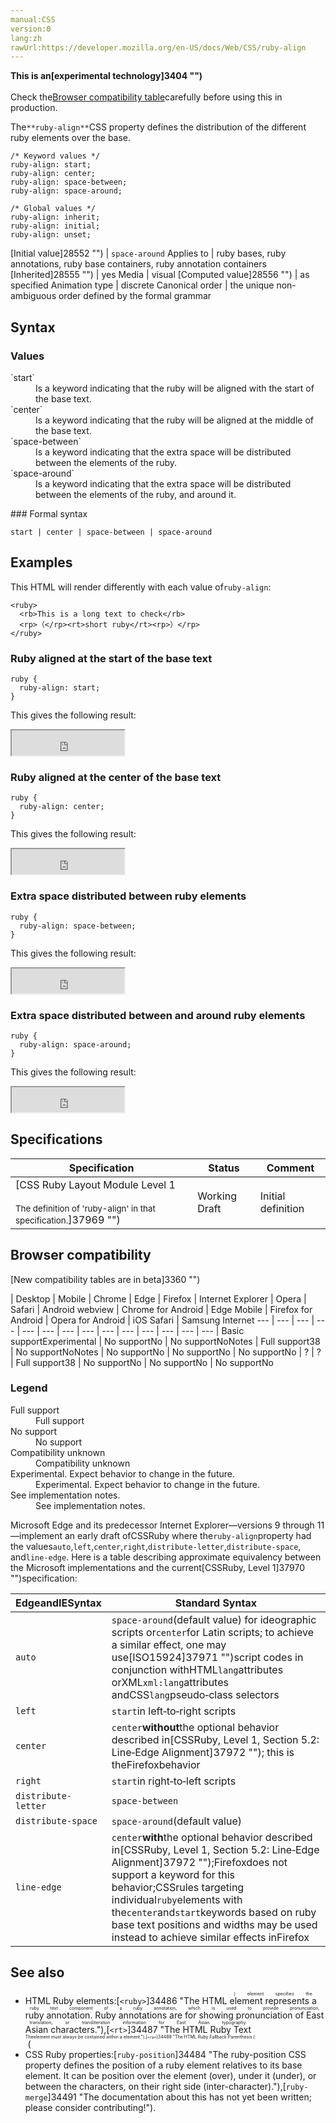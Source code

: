 ```yaml
---
manual:CSS
version:0
lang:zh
rawUrl:https://developer.mozilla.org/en-US/docs/Web/CSS/ruby-align
---
```






**This is an[experimental technology]3404 "")**<br></br>Check the[Browser compatibility table](%34490#Browser_compatibility "")carefully before using this in production.





The`**ruby-align**`CSS property defines the distribution of the different ruby elements over the base.


```
/* Keyword values */
ruby-align: start;
ruby-align: center;
ruby-align: space-between;
ruby-align: space-around;

/* Global values */
ruby-align: inherit;
ruby-align: initial;
ruby-align: unset;
```

[Initial value]28552 "") | `space-around` 
Applies to | ruby bases, ruby annotations, ruby base containers, ruby annotation containers 
[Inherited]28555 "") | yes 
Media | visual 
[Computed value]28556 "") | as specified 
Animation type | discrete 
Canonical order | the unique non-ambiguous order defined by the formal grammar 


## Syntax<a name="Syntax"></a>

### Values<a name="Values"></a>
<dl><dt id=''>`start`</dt><dd>Is a keyword indicating that the ruby will be aligned with the start of the base text.</dd><dt id=''>`center`</dt><dd>Is a keyword indicating that the ruby will be aligned at the middle of the base text.</dd><dt id=''>`space-between`</dt><dd>Is a keyword indicating that the extra space will be distributed between the elements of the ruby.</dd><dt id=''>`space-around`</dt><dd>Is a keyword indicating that the extra space will be distributed between the elements of the ruby, and around it.</dd></dl>
### Formal syntax<a name="Formal_syntax"></a>

```
start | center | space-between | space-around
```

## Examples<a name="Examples"></a>


This HTML will render differently with each value of`ruby-align`:


```
<ruby>
  <rb>This is a long text to check</rb>
  <rp>（</rp><rt>short ruby</rt><rp>）</rp>
</ruby>
```

### Ruby aligned at the start of the base text<a name="Ruby_aligned_at_the_start_of_the_base_text"></a>

```
ruby {
  ruby-align: start;
}
```


This gives the following result:



<iframe src='https://mdn.mozillademos.org/en-US/docs/Web/CSS/ruby-align$samples/Ruby_aligned_at_the_start_of_the_base_text?revision=1384463' width='180' height='40'></iframe>



### Ruby aligned at the center of the base text<a name="Ruby_aligned_at_the_center_of_the_base_text"></a>

```
ruby {
  ruby-align: center;
}
```


This gives the following result:



<iframe src='https://mdn.mozillademos.org/en-US/docs/Web/CSS/ruby-align$samples/Ruby_aligned_at_the_center_of_the_base_text?revision=1384463' width='180' height='40'></iframe>



### Extra space distributed between ruby elements<a name="Extra_space_distributed_between_ruby_elements"></a>

```
ruby {
  ruby-align: space-between;
}
```


This gives the following result:



<iframe src='https://mdn.mozillademos.org/en-US/docs/Web/CSS/ruby-align$samples/Extra_space_distributed_between_ruby_elements?revision=1384463' width='180' height='40'></iframe>



### Extra space distributed between and around ruby elements<a name="Extra_space_distributed_between_and_around_ruby_elements"></a>

```
ruby {
  ruby-align: space-around;
}
```


This gives the following result:



<iframe src='https://mdn.mozillademos.org/en-US/docs/Web/CSS/ruby-align$samples/Extra_space_distributed_between_and_around_ruby_elements?revision=1384463' width='180' height='40'></iframe>



## Specifications<a name="Specifications"></a>

Specification | Status | Comment 
 ---  |  ---  |  ---  | 
[CSS Ruby Layout Module Level 1<br></br><small>The definition of &#39;ruby-align&#39; in that specification.</small>]37969 "") | Working Draft | Initial definition 


## Browser compatibility<a name="Browser_compatibility"></a>
[New compatibility tables are in beta<i></i>]3360 "")

 | <abbr>Desktop<i></i></abbr> | <abbr>Mobile<i></i></abbr> 
 | <abbr>Chrome<i></i></abbr> | <abbr>Edge<i></i></abbr> | <abbr>Firefox<i></i></abbr> | <abbr>Internet Explorer<i></i></abbr> | <abbr>Opera<i></i></abbr> | <abbr>Safari<i></i></abbr> | <abbr>Android webview<i></i></abbr> | <abbr>Chrome for Android<i></i></abbr> | <abbr>Edge Mobile<i></i></abbr> | <abbr>Firefox for Android<i></i></abbr> | <abbr>Opera for Android<i></i></abbr> | <abbr>iOS Safari<i></i></abbr> | <abbr>Samsung Internet<i></i></abbr> 
 ---  |  ---  |  ---  |  ---  |  ---  |  ---  |  ---  |  ---  |  ---  |  ---  |  ---  |  ---  |  ---  |  ---  | 
Basic support<abbr>Experimental<i></i></abbr> | <abbr>No support</abbr>No | <abbr>No support</abbr>No<abbr>Notes<i></i></abbr> | <abbr>Full support</abbr>38 | <abbr>No support</abbr>No<abbr>Notes<i></i></abbr> | <abbr>No support</abbr>No | <abbr>No support</abbr>No | <abbr>No support</abbr>No | <abbr>?</abbr> | <abbr>?</abbr> | <abbr>Full support</abbr>38 | <abbr>No support</abbr>No | <abbr>No support</abbr>No | <abbr>No support</abbr>No 


### Legend<a name="Legend"></a>
<dl><dt id=''><abbr>Full support</abbr></dt><dd>Full support</dd><dt id=''><abbr>No support</abbr></dt><dd>No support</dd><dt id=''><abbr>Compatibility unknown</abbr></dt><dd>Compatibility unknown</dd><dt id=''><abbr>Experimental. Expect behavior to change in the future.<i></i></abbr></dt><dd>Experimental. Expect behavior to change in the future.</dd><dt id=''><abbr>See implementation notes.<i></i></abbr></dt><dd>See implementation notes.</dd></dl>


Microsoft Edge and its predecessor Internet Explorer—versions 9 through 11—implement an early draft of<abbr>CSS</abbr>Ruby where the`ruby-align`property had the values`auto`,`left`,`center`,`right`,`distribute-letter`,`distribute-space`, and`line-edge`. Here is a table describing approximate equivalency between the Microsoft implementations and the current[<abbr>CSS</abbr>Ruby, Level 1]37970 "")specification:


<abbr>Edge</abbr>and<abbr>IE</abbr>Syntax | Standard Syntax 
 ---  |  ---  | 
`auto` | `space-around`(default value) for ideographic scripts or`center`for Latin scripts; to achieve a similar effect, one may use[<abbr>ISO</abbr>15924]37971 "")script codes in conjunction with<abbr>HTML</abbr>`lang`attributes or<abbr>XML</abbr>`xml:lang`attributes and<abbr>CSS</abbr>`lang`pseudo‑class selectors 
`left` | `start`in left‐to‐right scripts 
`center` | `center`**without**the optional behavior described in[<abbr>CSS</abbr>Ruby, Level 1, Section 5.2: Line‐Edge Alignment]37972 ""); this is the<abbr>Firefox</abbr>behavior 
`right` | `start`in right‐to‐left scripts 
`distribute-letter` | `space-between` 
`distribute-space` | `space-around`(default value) 
`line-edge` | `center`**with**the optional behavior described in[<abbr>CSS</abbr>Ruby, Level 1, Section 5.2: Line‐Edge Alignment]37972 "");<abbr>Firefox</abbr>does not support a keyword for this behavior;<abbr>CSS</abbr>rules targeting individual`ruby`elements with the`center`and`start`keywords based on ruby base text positions and widths may be used instead to achieve similar effects in<abbr>Firefox</abbr> 


## See also<a name="See_also"></a>

* HTML Ruby elements:[`<ruby>`]34486 "The HTML <ruby> element represents a ruby annotation. Ruby annotations are for showing pronunciation of East Asian characters."),[`<rt>`]34487 "The HTML Ruby Text (<rt>) element specifies the ruby text component of a ruby annotation, which is used to provide pronunciation, translation, or transliteration information for East Asian typography. The <rt> element must always be contained within a <ruby> element."),[`<rp>`]34488 "The HTML Ruby Fallback Parenthesis (<rp>) element is used to provide fall-back parentheses for browsers that do not support display of ruby annotations using the <ruby> element."), and[`<rtc>`]34489 "The HTML Ruby Text Container (<rtc>) element embraces semantic annotations of characters presented in a ruby of <rb> elements used inside of <ruby> element. <rb> elements can have both pronunciation (<rt>) and semantic (<rtc>) annotations.").
* CSS Ruby properties:[`ruby-position`]34484 "The ruby-position CSS property defines the position of a ruby element relatives to its base element. It can be position over the element (over), under it (under), or between the characters, on their right side (inter-character)."),[`ruby-merge`]34491 "The documentation about this has not yet been written; please consider contributing!").



